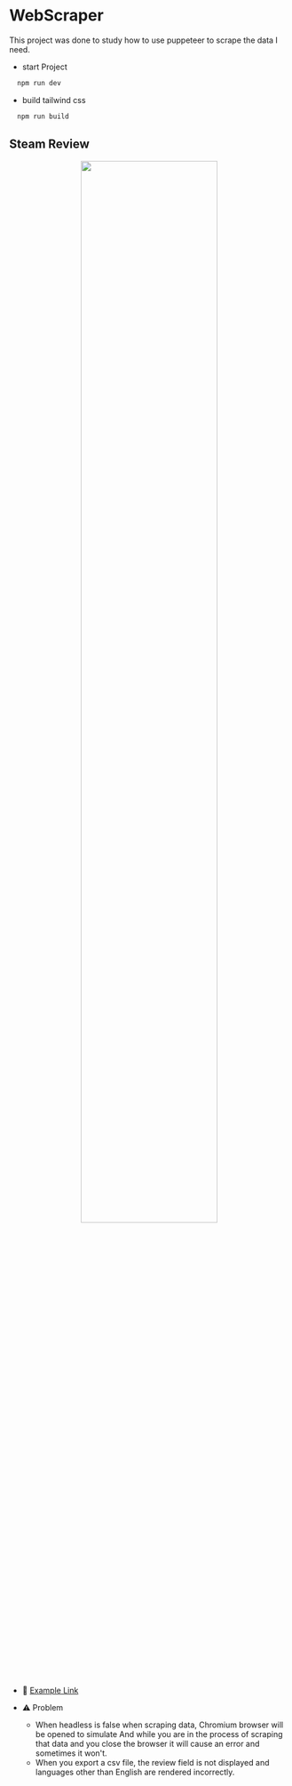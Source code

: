 # WebScraper
This project was done to study how to use puppeteer to scrape the data I need.

- start Project
```ruby
  npm run dev 
```
- build tailwind css
```ruby
  npm run build
```

## Steam Review
<p align="center">
  <img src="https://github.com/parnuphun/Give-me-i-want-it/blob/master/SteamReviewScrapeDemo.gif" width=70%>
</p>

- :link: [Example Link](https://steamcommunity.com/app/730/reviews/?filterLanguage=all&p=1&browsefilter=mostrecent)

- :warning: Problem
  - When headless is false when scraping data, Chromium browser will be opened to simulate And while you are in the process of scraping that data and you close the browser it will cause an error and sometimes it won't.
  - When you export a csv file, the review field is not displayed and languages other than English are rendered incorrectly.
